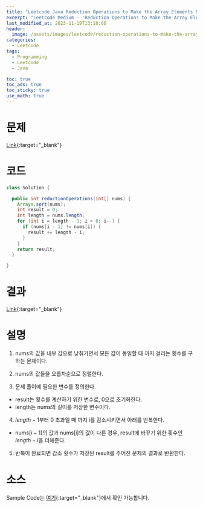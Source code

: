 ```yaml
---
title: "Leetcode Java Reduction Operations to Make the Array Elements Equal"
excerpt: "Leetcode Medium - 'Reduction Operations to Make the Array Elements Equal' 문제 Java 풀이"
last_modified_at: 2023-11-19T13:10:00
header:
  image: /assets/images/leetcode/reduction-operations-to-make-the-array-elements-equal.png
categories:
  - Leetcode
tags:
  - Programming
  - Leetcode
  - Java

toc: true
toc_ads: true
toc_sticky: true
use_math: true
---
```

# 문제
[Link](https://leetcode.com/problems/reduction-operations-to-make-the-array-elements-equal){:target="_blank"}

# 코드
```java
class Solution {

  public int reductionOperations(int[] nums) {
    Arrays.sort(nums);
    int result = 0;
    int length = nums.length;
    for (int i = length - 1; i > 0; i--) {
      if (nums[i - 1] != nums[i]) {
        result += length - i;
      }
    }
    return result;
  }

}
```

# 결과
[Link](https://leetcode.com/problems/reduction-operations-to-make-the-array-elements-equal/submissions/1101858339/){:target="_blank"}

# 설명
1. nums의 값을 내부 값으로 낮춰가면서 모든 값이 동일할 때 까지 걸리는 횟수를 구하는 문제이다.

2. nums의 값들을 오름차순으로 정렬한다.

3. 문제 풀이에 필요한 변수를 정의한다.
- result는 횟수를 계산하기 위한 변수로, 0으로 초기화한다.
- length는 nums의 길이를 저장한 변수이다.

4. $length - 1$부터 0 초과일 때 까지 i를 감소시키면서 아래를 반복한다.
- nums[$i - 1$]의 값과 nums[i]의 값이 다른 경우, result에 바꾸기 위한 횟수인 $length - i$을 더해준다.

5. 반복이 완료되면 감소 횟수가 저장된 result를 주어진 문제의 결과로 반환한다.

# 소스
Sample Code는 [여기](https://github.com/GracefulSoul/leetcode/blob/master/src/main/java/gracefulsoul/problems/ReductionOperationsToMakeTheArrayElementsEqual.java){:target="_blank"}에서 확인 가능합니다.